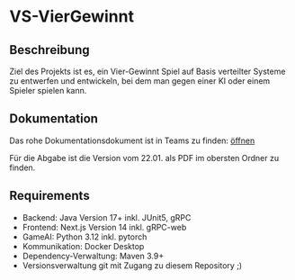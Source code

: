 # VS-VierGewinnt



## Beschreibung

Ziel des Projekts ist es, ein Vier-Gewinnt Spiel auf Basis verteilter Systeme zu entwerfen und entwickeln, bei dem man gegen einer KI oder einem Spieler spielen kann.

## Dokumentation

Das rohe Dokumentationsdokument ist in Teams zu finden: [öffnen](https://hawhamburgedu.sharepoint.com/:w:/s/VSPraktikumWiSe2324/EV5Gz6epzmNDpMTFkYGqFVEBPryI-AMx7_uvma2XT2Izmg?e=uFCodw)

Für die Abgabe ist die Version vom 22.01. als PDF im obersten Ordner zu finden.


## Requirements

-  Backend: Java Version 17+ inkl. JUnit5, gRPC
-  Frontend: Next.js Version 14 inkl. gRPC-web
-  GameAI: Python 3.12 inkl. pytorch
-  Kommunikation: Docker Desktop
-  Dependency-Verwaltung: Maven 3.9+
-  Versionsverwaltung git mit Zugang zu diesem Repository ;)
